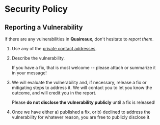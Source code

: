 # Security Policy

## Reporting a Vulnerability

If there are any vulnerabilities in **Quaireaux**, don't hesitate to _report them_.

1. Use any of the [private contact addresses](https://github.com/stark-rocket/quaireaux#support).
2. Describe the vulnerability.

   If you have a fix, that is most welcome -- please attach or summarize it in your message!

3. We will evaluate the vulnerability and, if necessary, release a fix or mitigating steps to address it. We will contact you to let you know the outcome, and will credit you in the report.

   Please **do not disclose the vulnerability publicly** until a fix is released!

4. Once we have either a) published a fix, or b) declined to address the vulnerability for whatever reason, you are free to publicly disclose it.
